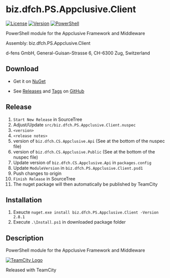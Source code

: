 # biz.dfch.PS.Appclusive.Client
[![License](https://img.shields.io/badge/license-Apache%20License%202.0-blue.svg)](https://github.com/dfensgmbh/biz.dfch.PS.Appclusive.Client/blob/master/LICENSE)
[![Version](https://img.shields.io/nuget/v/biz.dfch.PS.Appclusive.Client.svg)](https://www.nuget.org/packages/biz.dfch.PS.Appclusive.Client/)
[![PowerShell](https://img.shields.io/badge/PowerShell-5.0-blue.svg)](https://github.com/dfensgmbh/biz.dfch.PS.Appclusive.Client)

PowerShell module for the Appclusive Framework and Middleware

Assembly: biz.dfch.PS.Appclusive.Client

d-fens GmbH, General-Guisan-Strasse 6, CH-6300 Zug, Switzerland


## Download

* Get it on [NuGet](https://www.nuget.org/packages/biz.dfch.PS.Appclusive.Client/)

* See [Releases](https://github.com/dfensgmbh/biz.dfch.PS.Appclusive.Client/releases) and [Tags](https://github.com/dfensgmbh/biz.dfch.PS.Appclusive.Client/tags) on [GitHub](https://github.com/dfensgmbh/biz.dfch.PS.Appclusive.Client)

## Release

1. `Start New Release` in SourceTree
1. Adjust/Update `src/biz.dfch.PS.Appclusive.Client.nuspec`
  1. `<version>`
  2. `<release notes>`
  3. version of `biz.dfch.CS.Appclusive.Api` (See at the bottom of the nuspec file)
  3. version of `biz.dfch.CS.Appclusive.Public` (See at the bottom of the nuspec file)
1. Update version of `biz.dfch.CS.Appclusive.Api` in `packages.config`
1. Update `ModuleVersion` in `biz.dfch.PS.Appclusive.Client.psd1` 
1. Push changes to origin
1. `Finish Release` in SourceTree
1. The nuget package will then automatically be published by TeamCity

## Installation

1. Exeucte `nuget.exe install biz.dfch.PS.Appclusive.Client -Version 2.8.1`
2. Execute `.\Install.ps1` in downloaded package folder


## Description

PowerShell module for the Appclusive Framework and Middleware

[![TeamCity Logo](https://github.com/dfensgmbh/biz.dfch.PS.Appclusive.Client/blob/develop/TeamCity.png)](https://www.jetbrains.com/teamcity/)

Released with TeamCity
